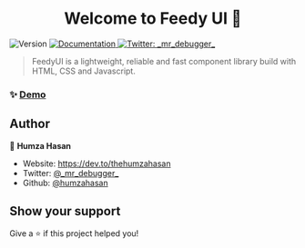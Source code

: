 <h1 align="center">Welcome to Feedy UI 👋</h1>
<p>
  <img alt="Version" src="https://img.shields.io/badge/version-1.0.0-blue.svg?cacheSeconds=2592000" />
  <a href="https://feedyui.netlify.app/documentation/documentation.html" target="_blank">
    <img alt="Documentation" src="https://img.shields.io/badge/documentation-yes-brightgreen.svg" />
  </a>
  <a href="https://twitter.com/_mr_debugger_" target="_blank">
    <img alt="Twitter: _mr_debugger_" src="https://img.shields.io/twitter/follow/_mr_debugger_.svg?style=social" />
  </a>
</p>

> FeedyUI is a lightweight, reliable and fast component library build with HTML, CSS and Javascript.

### ✨ [Demo](https://feedyui.netlify.app/)

## Author

👤 **Humza Hasan**

- Website: https://dev.to/thehumzahasan
- Twitter: [@\_mr_debugger\_](https://twitter.com/_mr_debugger_)
- Github: [@humzahasan](https://github.com/humzahasan)

## Show your support

Give a ⭐️ if this project helped you!
